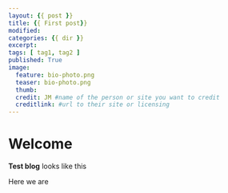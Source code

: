 ```yaml
---
layout: {{ post }}
title: {{ First post}}
modified:
categories: {{ dir }}
excerpt:
tags: [ tag1, tag2 ]
published: True
image:
  feature: bio-photo.png
  teaser: bio-photo.png
  thumb:
  credit: JM #name of the person or site you want to credit
  creditlink: #url to their site or licensing
---
```


# Welcome

**Test blog** looks like this

Here we are